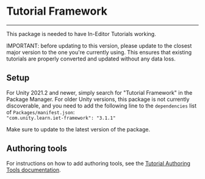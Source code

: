 # Tutorial Framework
---------
This package is needed to have In-Editor Tutorials working.

IMPORTANT: before updating to this version, please update to the closest major version to the one you're currently using. This ensures that existing tutorials are properly converted and updated without any data loss.

## Setup
For Unity 2021.2 and newer, simply search for "Tutorial Framework" in the Package Manager. For older Unity versions, this package is not currently discoverable,
and you need to add the following line to the `dependencies` list of `Packages/manifest.json`:  
`"com.unity.learn.iet-framework": "3.1.1" `

Make sure to update to the latest version of the package.

## Authoring tools
For instructions on how to add authoring tools, see the [Tutorial Authoring Tools documentation](https://docs.unity3d.com/Packages/com.unity.learn.iet-framework.authoring@latest).

